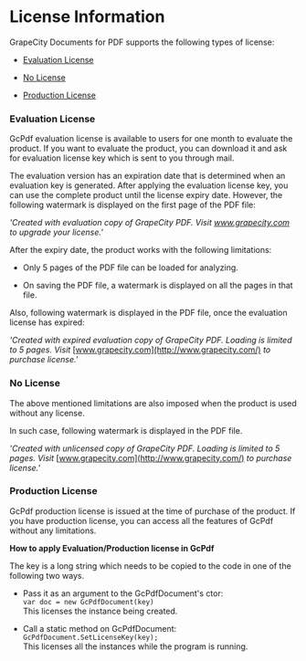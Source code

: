 License Information
===================

GrapeCity Documents for PDF supports the following types of license:

-   [Evaluation
    License](http://help.grapecity.com/gcdocs/gcpdf/onlinehelp/licenseinfo.html#ev)

-   [No
    License](http://help.grapecity.com/gcdocs/gcpdf/onlinehelp/licenseinfo.html#no)

-   [Production
    License](http://help.grapecity.com/gcdocs/gcpdf/onlinehelp/licenseinfo.html#pl)

### Evaluation License

GcPdf evaluation license is available to users for one month to evaluate the
product. If you want to evaluate the product, you can download it and ask for
evaluation license key which is sent to you through mail.

The evaluation version has an expiration date that is determined when an
evaluation key is generated. After applying the evaluation license key, you can
use the complete product until the license expiry date. However, the following
watermark is displayed on the first page of the PDF file:

*'Created with evaluation copy of GrapeCity PDF. Visit www.grapecity.com to
upgrade your license.'*

After the expiry date, the product works with the following limitations:

-   Only 5 pages of the PDF file can be loaded for analyzing.

-   On saving the PDF file, a watermark is displayed on all the pages in that
    file.

Also, following watermark is displayed in the PDF file, once the evaluation
license has expired:

*'Created with expired evaluation copy of GrapeCity PDF. Loading is limited to 5
pages. Visit* [www.grapecity.com](http://www.grapecity.com/) *to purchase
license.'*

### No License

The above mentioned limitations are also imposed when the product is used
without any license.

In such case, following watermark is displayed in the PDF file.

*'Created with unlicensed copy of GrapeCity PDF. Loading is limited to 5 pages.
Visit* [www.grapecity.com](http://www.grapecity.com/) *to purchase license.'*

### Production License

GcPdf production license is issued at the time of purchase of the product. If
you have production license, you can access all the features of GcPdf without
any limitations.

**How to apply Evaluation/Production license in GcPdf**

The key is a long string which needs to be copied to the code in one of the
following two ways.

-   Pass it as an argument to the GcPdfDocument's ctor:  
    `var doc = new GcPdfDocument(key)`  
    This licenses the instance being created.  
      
    

-   Call a static method on GcPdfDocument:  
    `GcPdfDocument.SetLicenseKey(key);`  
    This licenses all the instances while the program is running.
